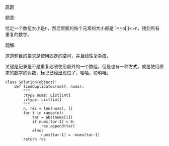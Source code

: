 [原题](https://leetcode.com/problems/find-all-duplicates-in-an-array)

题意:


给定一个数组大小是n，然后里面的每个元素的大小都是 1<=a[i]<=n，找到所有重复的数字。


题解:


这道题目的要求是使用固定的空间，并且线性复杂度。

关键是记录是不是重复必须使用额外的一个数组，但是也有一种方式，就是使用原来的数字的负数，标记已经出现过了，哈哈，聪明哦。

```
class Solution(object):
    def findDuplicates(self, nums):
        """
        :type nums: List[int]
        :rtype: List[int]
        """
        n, res = len(nums), []
        for i in range(n):
            tar = abs(nums[i])
            if nums[tar-1] < 0:
                res.append(tar)
            else:
                nums[tar-1] = -nums[tar-1]
        return res
```
